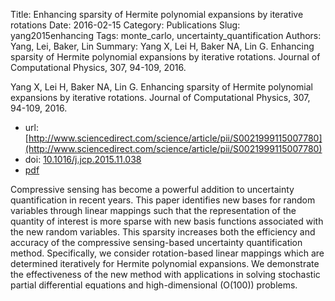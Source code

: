 Title: Enhancing sparsity of Hermite polynomial expansions by iterative rotations
Date: 2016-02-15
Category: Publications
Slug: yang2015enhancing
Tags: monte_carlo, uncertainty_quantification
Authors: Yang, Lei, Baker, Lin
Summary: Yang X, Lei H, Baker NA, Lin G. Enhancing sparsity of Hermite polynomial expansions by iterative rotations. Journal of Computational Physics, 307, 94-109, 2016. 

Yang X, Lei H, Baker NA, Lin G. Enhancing sparsity of Hermite polynomial expansions by iterative rotations. Journal of Computational Physics, 307, 94-109, 2016. 

* url: [http://www.sciencedirect.com/science/article/pii/S0021999115007780](http://www.sciencedirect.com/science/article/pii/S0021999115007780)
* doi: [10.1016/j.jcp.2015.11.038](http://dx.doi.org/10.1016/j.jcp.2015.11.038)
* [pdf](http://sobolevnrm.github.io/papers/yang2015enhancing.pdf)

Compressive sensing has become a powerful addition to uncertainty quantification in recent years. This paper identifies new bases for random variables through linear mappings such that the representation of the quantity of interest is more sparse with new basis functions associated with the new random variables. This sparsity increases both the efficiency and accuracy of the compressive sensing-based uncertainty quantification method. Specifically, we consider rotation-based linear mappings which are determined iteratively for Hermite polynomial expansions. We demonstrate the effectiveness of the new method with applications in solving stochastic partial differential equations and high-dimensional (O(100)) problems.
